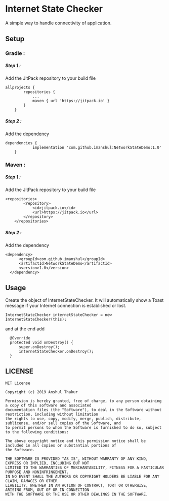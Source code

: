 # Internet State Checker

A simple way to handle connectivity of application.

## Setup
### Gradle :
##### Step 1 :
Add the JitPack repository to your build file
```
allprojects {
		repositories {
			...
			maven { url 'https://jitpack.io' }
		}
	}
```
##### Step 2 :
Add the dependency
```
dependencies {
	        implementation 'com.github.imanshul:NetworkStateDemo:1.0'
	}
```
### Maven :
##### Step 1 :
Add the JitPack repository to your build file
```
<repositories>
		<repository>
		    <id>jitpack.io</id>
		    <url>https://jitpack.io</url>
		</repository>
	</repositories>
  ```
  ##### Step 2 :
  Add the dependency
  ```
  <dependency>
	    <groupId>com.github.imanshul</groupId>
	    <artifactId>NetworkStateDemo</artifactId>
	    <version>1.0</version>
	</dependency>
  ```
  
  ## Usage
  Create the object of InternetStateChecker. It will automatically show a Toast message if your Internet connection is established or lost.
  ```
InternetStateChecker internetStateChecker = new InternetStateChecker(this);
  ```
and at the end add
  ```
    @Override
    protected void onDestroy() {
        super.onDestroy();
        internetStateChecker.onDestroy();
    }

  ```
## LICENSE
```
MIT License

Copyright (c) 2019 Anshul Thakur

Permission is hereby granted, free of charge, to any person obtaining a copy of this software and associated
documentation files (the "Software"), to deal in the Software without restriction, including without limitation 
the rights to use, copy, modify, merge, publish, distribute, sublicense, and/or sell copies of the Software, and 
to permit persons to whom the Software is furnished to do so, subject to the following conditions:

The above copyright notice and this permission notice shall be included in all copies or substantial portions of
the Software.

THE SOFTWARE IS PROVIDED "AS IS", WITHOUT WARRANTY OF ANY KIND, EXPRESS OR IMPLIED, INCLUDING BUT NOT
LIMITED TO THE WARRANTIES OF MERCHANTABILITY, FITNESS FOR A PARTICULAR PURPOSE AND NONINFRINGEMENT.
IN NO EVENT SHALL THE AUTHORS OR COPYRIGHT HOLDERS BE LIABLE FOR ANY CLAIM, DAMAGES OR OTHER 
LIABILITY, WHETHER IN AN ACTION OF CONTRACT, TORT OR OTHERWISE, ARISING FROM, OUT OF OR IN CONNECTION 
WITH THE SOFTWARE OR THE USE OR OTHER DEALINGS IN THE SOFTWARE.
```
